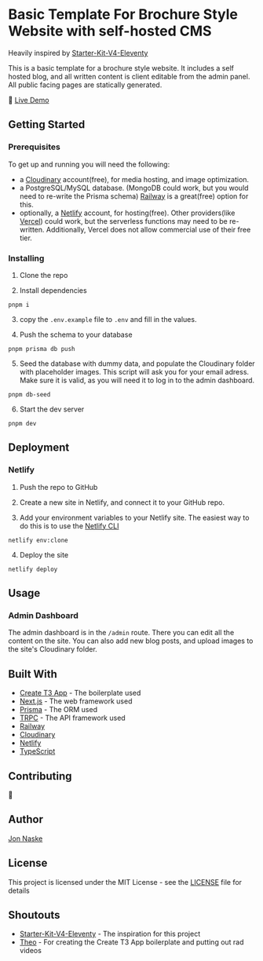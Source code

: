 # Basic Template For Brochure Style Website with self-hosted CMS

Heavily inspired by [Starter-Kit-V4-Eleventy](https://github.com/Oak-Harbor-Kits/Starter-Kit-V4-Eleventy)

This is a basic template for a brochure style website. It includes a self hosted blog, and all written content is client editable from the admin panel. All public facing pages are statically generated.

🚀 [Live Demo](https://shorecel-basic-template.netlify.app/)

## Getting Started

### Prerequisites

To get up and running you will need the following:

- a [Cloudinary](https://cloudinary.com) account(free), for media hosting, and image optimization.
- a PostgreSQL/MySQL database. (MongoDB could work, but you would need to re-write the Prisma schema) [Railway](https://railway.app/) is a great(free) option for this.
- optionally, a [Netlify](https://netlify.com) account, for hosting(free). Other providers(like [Vercel](https://vercel.com/)) could work, but the serverless functions may need to be re-written. Additionally, Vercel does not allow commercial use of their free tier.

### Installing

1. Clone the repo

2. Install dependencies

```
pnpm i
```

3. copy the `.env.example` file to `.env` and fill in the values.

4. Push the schema to your database

```
pnpm prisma db push
```

5. Seed the database with dummy data, and populate the Cloudinary folder with placeholder images. This script will ask you for your email adress. Make sure it is valid, as you will need it to log in to the admin dashboard.

```
pnpm db-seed
```

6. Start the dev server

```
pnpm dev
```

## Deployment

### Netlify

1. Push the repo to GitHub

2. Create a new site in Netlify, and connect it to your GitHub repo.

3. Add your environment variables to your Netlify site. The easiest way to do this is to use the [Netlify CLI](https://docs.netlify.com/cli/get-started/#installation)

```
netlify env:clone
```

4. Deploy the site

```
netlify deploy
```

## Usage

### Admin Dashboard

The admin dashboard is in the `/admin` route. There you can edit all the content on the site. You can also add new blog posts, and upload images to the site's Cloudinary folder.

## Built With

- [Create T3 App](https://create.t3.gg/) - The boilerplate used
- [Next.js](https://nextjs.org/) - The web framework used
- [Prisma](https://www.prisma.io/) - The ORM used
- [TRPC](https://trpc.io/) - The API framework used
- [Railway](https://railway.app/)
- [Cloudinary](https://cloudinary.com/)
- [Netlify](https://netlify.com/)
- [TypeScript](https://www.typescriptlang.org/)

## Contributing

🚧

## Author

[Jon Naske](https://github.com/j-nas)

## License

This project is licensed under the MIT License - see the [LICENSE](LICENSE) file for details

## Shoutouts

- [Starter-Kit-V4-Eleventy](https://github.com/Oak-Harbor-Kits/Starter-Kit-V4-Eleventy) - The inspiration for this project
- [Theo](https://t3.gg/) - For creating the Create T3 App boilerplate and putting out rad videos
